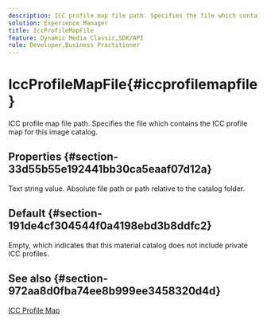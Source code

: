 ```yaml
---
description: ICC profile map file path. Specifies the file which contains the ICC profile map for this image catalog.
solution: Experience Manager
title: IccProfileMapFile
feature: Dynamic Media Classic,SDK/API
role: Developer,Business Practitioner
---
```


# IccProfileMapFile{#iccprofilemapfile}

ICC profile map file path. Specifies the file which contains the ICC profile map for this image catalog.

## Properties {#section-33d55b55e192441bb30ca5eaaf07d12a}

Text string value. Absolute file path or path relative to the catalog folder.

## Default {#section-191de4cf304544f0a4198ebd3b8ddfc2}

Empty, which indicates that this material catalog does not include private ICC profiles.

## See also {#section-972aa8d0fba74ee8b999ee3458320d4d}

[ICC Profile Map](../../../../../ir-api/material-cat/image-rendering-api-ref/c-ir-material-catalog/c-ir-icc-profile-map-reference/c-ir-icc-profile-map-reference.md#concept-8c2a7d205b8544ccaa159f5b66710012) 
